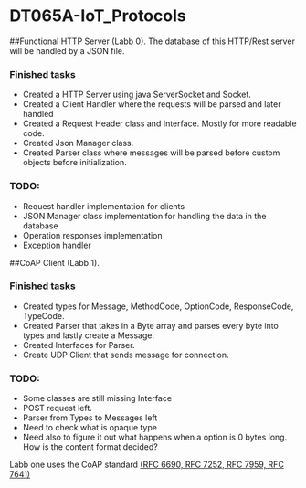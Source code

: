 # DT065A-IoT_Protocols

##Functional HTTP Server (Labb 0).
The database of this HTTP/Rest server will be handled by a JSON file.

### Finished tasks
* Created a HTTP Server using java ServerSocket and Socket.
* Created a Client Handler where the requests will be parsed and later handled
* Created a Request Header class and Interface. Mostly for more readable code.
* Created Json Manager class.
* Created Parser class where messages will be parsed before custom objects before initialization.


### TODO:
* Request handler implementation for clients
* JSON Manager class implementation for handling the data in the database
* Operation responses implementation
* Exception handler


##CoAP Client (Labb 1).

### Finished tasks
* Created types for Message, MethodCode, OptionCode, ResponseCode, TypeCode.
* Created Parser that takes in a Byte array and parses every byte into types and lastly create a Message.
* Created Interfaces for Parser.
* Create UDP Client that sends message for connection.


### TODO:
* Some classes are still missing Interface
* POST request left.
* Parser from Types to Messages left
* Need to check what is opaque type
* Need also to figure it out what happens when a option is 0 bytes long. How is the content format decided?

Labb one uses the CoAP standard [(RFC 6690, RFC 7252, RFC 7959, RFC 7641)](https://github.com/Ninhow/DT065A-IoT_Protocols/blob/master/coap-cheatsheet.pdf)
